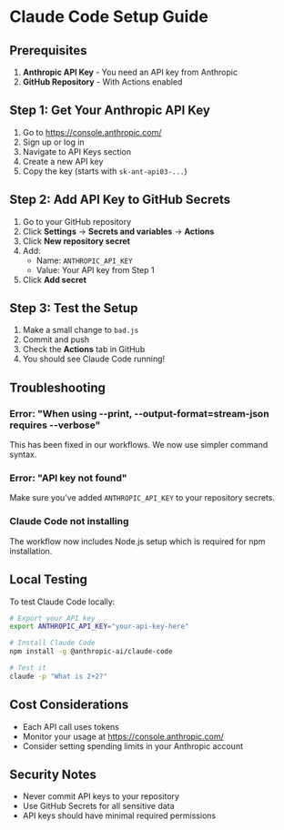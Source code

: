 # Claude Code Setup Guide

## Prerequisites

1. **Anthropic API Key** - You need an API key from Anthropic
2. **GitHub Repository** - With Actions enabled

## Step 1: Get Your Anthropic API Key

1. Go to https://console.anthropic.com/
2. Sign up or log in
3. Navigate to API Keys section
4. Create a new API key
5. Copy the key (starts with `sk-ant-api03-...`)

## Step 2: Add API Key to GitHub Secrets

1. Go to your GitHub repository
2. Click **Settings** → **Secrets and variables** → **Actions**
3. Click **New repository secret**
4. Add:
   - Name: `ANTHROPIC_API_KEY`
   - Value: Your API key from Step 1
5. Click **Add secret**

## Step 3: Test the Setup

1. Make a small change to `bad.js`
2. Commit and push
3. Check the **Actions** tab in GitHub
4. You should see Claude Code running!

## Troubleshooting

### Error: "When using --print, --output-format=stream-json requires --verbose"
This has been fixed in our workflows. We now use simpler command syntax.

### Error: "API key not found"
Make sure you've added `ANTHROPIC_API_KEY` to your repository secrets.

### Claude Code not installing
The workflow now includes Node.js setup which is required for npm installation.

## Local Testing

To test Claude Code locally:

```bash
# Export your API key
export ANTHROPIC_API_KEY="your-api-key-here"

# Install Claude Code
npm install -g @anthropic-ai/claude-code

# Test it
claude -p "What is 2+2?"
```

## Cost Considerations

- Each API call uses tokens
- Monitor your usage at https://console.anthropic.com/
- Consider setting spending limits in your Anthropic account

## Security Notes

- Never commit API keys to your repository
- Use GitHub Secrets for all sensitive data
- API keys should have minimal required permissions 